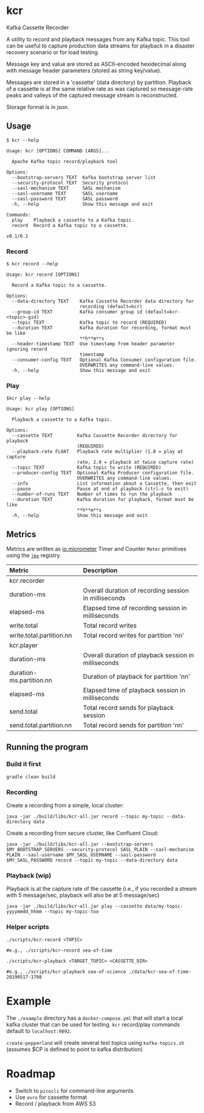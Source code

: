 # kcr
Kafka Cassette Recorder

A utility to record and playback messages from any Kafka topic.  This tool can be useful to capture
production data streams for playback in a disaster recovery scenario or for load testing.

Message key and value are stored as ASCII-encoded hexidecimal along with message header parameters
(stored as string key/value).

Messages are stored in a 'cassette' (data directory) by partition.  Playback of a cassette is at the
same relative rate as was captured so message-rate peaks and valleys of the captured message stream is
reconstructed.

Storage format is in json.

## Usage

```
$ kcr --help

Usage: kcr [OPTIONS] COMMAND [ARGS]...

  Apache Kafka topic record/playback tool

Options:
  --bootstrap-servers TEXT  Kafka bootstrap server list
  --security-protocol TEXT  Security protocol
  --sasl-mechanism TEXT     SASL mechanism
  --sasl-username TEXT      SASL username
  --sasl-password TEXT      SASL password
  -h, --help                Show this message and exit

Commands:
  play    Playback a cassette to a Kafka topic.
  record  Record a Kafka topic to a cassette.

v0.1/0.1
```

### Record

```
$ kcr record --help

Usage: kcr record [OPTIONS]

  Record a Kafka topic to a cassette.

Options:
  --data-directory TEXT    Kafka Cassette Recorder data directory for
                           recording (default=kcr)
  --group-id TEXT          Kafka consumer group id (default=kcr-<topic>-gid)
  --topic TEXT             Kafka topic to record (REQUIRED)
  --duration TEXT          Kafka duration for recording, format must be like
                           **h**m**s
  --header-timestamp TEXT  Use timestamp from header parameter ignoring record
                           timestamp
  --consumer-config TEXT   Optional Kafka Consumer configuration file.
                           OVERWRITES any command-line values.
  -h, --help               Show this message and exit
```

### Play

```
$kcr play --help

Usage: kcr play [OPTIONS]

  Playback a cassette to a Kafka topic.

Options:
  --cassette TEXT         Kafka Cassette Recorder directory for playback
                          (REQUIRED)
  --playback-rate FLOAT   Playback rate multiplier (1.0 = play at capture
                          rate, 2.0 = playback at twice capture rate)
  --topic TEXT            Kafka topic to write (REQUIRED)
  --producer-config TEXT  Optional Kafka Producer configuration file.
                          OVERWRITES any command-line values.
  --info                  List information about a Cassette, then exit
  --pause                 Pause at end of playback (ctrl-c to exit)
  --number-of-runs TEXT   Number of times to run the playback
  --duration TEXT         Kafka duration for playback, format must be like
                          **h**m**s
  -h, --help              Show this message and exit
```

## Metrics

Metrics are written as [io.micrometer](https://micrometer.io/docs) Timer and Counter `Meter` primitives using the [`jmx`](https://micrometer.io/docs/registry/jmx) registry.

| Metric | Description|
| :--- | :--- |
|kcr.recorder||
|duration-ms|Overall duration of recording session in milliseconds|
|elapsed-ms|Elapsed time of recording session in milliseconds|
|write.total|Total record writes|
|write.total.partition.nn|Total record writes for partition 'nn'|
|kcr.player||
|duration-ms|Overall duration of playback session in milliseconds|
|duration-ms.partition.nn|Duration of playback for partition 'nn'|
|elapsed-ms|Elapsed time of playback session in milliseconds|
|send.total|Total record sends for playback session|
|send.total.partition.nn|Total record sends for partition 'nn'|


## Running the program

### Build it first

```
gradle clean build
```


### Recording

Create a recording from a simple, local cluster:

```
java -jar ./build/libs/kcr-all.jar record --topic my-topic --data-directory data
```

Create a recording from secure cluster, like Confluent Cloud:

```
java -jar ./build/libs/kcr-all.jar --bootstrap-servers $MY_BOOTSTRAP_SERVERS --security-protocol SASL_PLAIN --sasl-mechanism PLAIN --sasl-username $MY_SASL_USERNAME --sasl-password $MY_SASL_PASSWORD record --topic my-topic --data-directory data
```

### Playback (wip)

Playback is at the capture rate of the cassette (i.e., if you recorded a stream with 5 message/sec, playback will also be at 5 message/sec)

```
java -jar ./build/libs/kcr-all.jar play --cassette data/my-topic-yyyymmdd_hhmm --topic my-topic-too
```

### Helper scripts

```
./scripts/kcr-record <TOPIC>

#e.g., ./scripts/kcr-record sea-of-time
```

```
./scripts/kcr-playback <TARGET_TOPIC> <CASSETTE_DIR>

#e.g., ./scripts/kcr-playback sea-of-science ./data/kcr-sea-of-time-20190517-1708
```

# Example

The `./example` directory has a `docker-compose.yml` that will start a local kafka cluster that can be used for testing.  `kcr` record/play commands default to `localhost:9092`.

`create-pepperland` will create several test topics using `kafka-topics.sh` (assumes $CP is defined to point to kafka distribution)


# Roadmap

* Switch to `picocli` for command-line arguments
* Use `avro` for cassette format
* Record / playback from AWS S3
